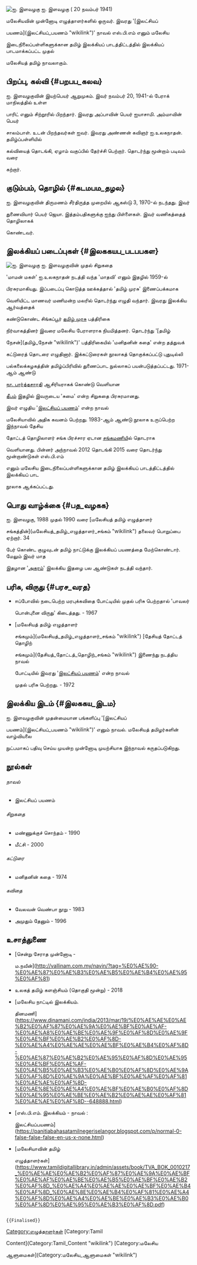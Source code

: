 ![ஐ. இளவழகு](ஐ.இளவழகு.jpg "ஐ. இளவழகு") ஐ. இளவழகு ( 20 நவம்பர் 1941)
மலேசியவின் முன்னோடி எழுத்தாளர்களில் ஒருவர். இவரது \'[இலட்சியப்
பயணம்](இலட்சியப்_பயணம் "wikilink")\' நாவல் எஸ்.பி.எம் எனும் மலேசிய
இடைநிலைப்பள்ளிகளுக்கான தமிழ் இலக்கியப் பாடத்திட்டத்தில் இலக்கியப் பாடமாக்கப்பட்ட முதல்
மலேசியத் தமிழ் நாவலாகும்.

## பிறப்பு, கல்வி {#பறபப_கலவ}

ஐ. இளவழகுவின் இயற்பெயர் ஆறுமுகம். இவர் நவம்பர் 20, 1941-ல் பேராக் மாநிலத்தில் உள்ள
பாரிட் எனும் சிற்றூரில் பிறந்தார். இவரது அப்பாவின் பெயர் ஐயாசாமி. அம்மாவின் பெயர்
சாலம்பாள். உடன் பிறந்தவர்கள் ஐவர். இவரது அண்ணன் கவிஞர் ஐ.உலகநாதன். தமிழ்ப்பள்ளியில்
கல்வியைத் தொடங்கி, ஏழாம் வகுப்பில் தேர்ச்சி பெற்றார். தொடர்ந்து மூன்றாம் படிவம் வரை
கற்றார்.

## குடும்பம், தொழில் {#கடமபம_தழல}

ஐ. இளவழகுவின் திருமணம் சீர்திருத்த முறையில் ஆகஸ்டு 3, 1970-ல் நடந்தது. இவர்
துணைவியார் பெயர் ஜெயா. இத்தம்பதிகளுக்கு ஐந்து பிள்ளைகள். இவர் வணிகத்தைத் தொழிலாகக்
கொண்டவர்.

## இலக்கியப் படைப்புகள் {#இலககயப_படபபகள}

![ஐ. இளவழகு](ஐ._இளவழகு.02.jpg "ஐ. இளவழகு") ஐ. இளவழகுவின் முதல் சிறுகதை
'மாமன் மகள்' ஐ.உலகநாதன் நடத்தி வந்த \'மாதவி\' எனும் இதழில் 1959-ல்
பிரசுரமாகியது. இப்படைப்பு கொடுத்த ஊக்கத்தால் \'தமிழ் முரசு\' இணைப்பக்கமாக
வெளியிட்ட மாணவர் மணிமன்ற மலரில் தொடர்ந்து எழுதி வந்தார். இவரது இலக்கிய ஆர்வத்தைக்
கண்டுகொண்ட சிங்கப்பூர் [தமிழ் முரசு](தமிழ்_முரசு "wikilink") பத்திரிகை
நிர்வாகத்தினர் இவரை மலேசிய பேராளராக நியமித்தனர். தொடர்ந்து \'[தமிழ்
நேசன்](தமிழ்_நேசன் "wikilink")\' பத்திரிகையில் 'மனிதனின் கதை' என்ற தத்துவக்
கட்டுரைத் தொடரை எழுதினார். இக்கட்டுரைகள் நூலாகத் தொகுக்கப்பட்டு புதுடில்லி
பல்கலைக்கழகத்தின் தமிழ்ப்பிரிவில் துணைப்பாட நுல்லாகப் பயன்படுத்தப்பட்டது. 1971-ஆம் ஆண்டு
[நா. பார்த்தசாரதி](நா._பார்த்தசாரதி "wikilink") ஆசிரியராகக் கொண்டு வெளியான
[தீபம்](தீபம் "wikilink") இதழில் இவருடைய 'சுமை' என்ற சிறுகதை பிரசுரமானது.

இவர் எழுதிய \'[இலட்சியப் பயணம்](இலட்சியப்_பயணம் "wikilink")\' என்ற நாவல்
மலேசியாவில் அதிக கவனம் பெற்றது. 1983-ஆம் ஆண்டு நூலாக உருப்பெற்ற இந்நாவல் தேசிய
தோட்டத் தொழிலாளர் சங்க பிரச்சார ஏடான [சங்கமணிய](சங்கமணி "wikilink")ில் தொடராக
வெளியானது. பின்னர் அந்நாவல் 2012 தொடங்கி 2015 வரை தொடர்ந்து மூன்றாண்டுகள் எஸ்.பி.எம்
எனும் மலேசிய இடைநிலைப்பள்ளிகளுக்கான தமிழ் இலக்கியப் பாடத்திட்டத்தில் இலக்கியப் பாட
நூலாக ஆக்கப்பட்டது.

## பொது வாழ்க்கை {#பத_வழகக}

ஐ. இளவழகு, 1988 முதல் 1990 வரை [மலேசியத் தமிழ் எழுத்தாளர்
சங்கத்தின்](மலேசியத்_தமிழ்_எழுத்தாளர்_சங்கம் "wikilink") தலைவர் பொறுப்பை ஏற்றார். 34
பேர் கொண்ட குழுவுடன் தமிழ் நாட்டுக்கு இலக்கியப் பயணத்தை மேற்கொண்டார். மேலும் இவர் மாத
இதழான '[அகரம்](அகரம் "wikilink")' இலக்கிய இதழை பல ஆண்டுகள் நடத்தி வந்தார்.

## பரிசு, விருது {#பரச_வரத}

-   ஈப்போவில் நடைபெற்ற மரபுக்கவிதை போட்டியில் முதல் பரிசு பெற்றதால் \'பாவலர்
    பொன்புனை விருது\' கிடைத்தது. - 1967
-   [மலேசியத் தமிழ் எழுத்தாளர்
    சங்கமும்](மலேசியத்_தமிழ்_எழுத்தாளர்_சங்கம் "wikilink") [தேசியத் தோட்டத் தொழிற்
    சங்கமும்](தேசியத்_தோட்டத்_தொழிற்_சங்கம் "wikilink") இணைந்து நடத்திய நாவல்
    போட்டியில் இவரது '[இலட்சியப் பயணம்](இலட்சியப்_பயணம் "wikilink")' என்ற நாவல்
    முதல் பரிசு பெற்றது. - 1972

## இலக்கிய இடம் {#இலககய_இடம}

ஐ. இளவழகுவின் முதன்மையான பங்களிப்பு \'[இலட்சியப்
பயணம்](இலட்சியப்_பயணம் "wikilink")\' எனும் நாவல். மலேசியத் தமிழர்களின் வாழ்வியலை
நுட்பமாகப் பதிவு செய்ய முயன்ற முன்னோடி முயற்சியாக இந்நாவல் கருதப்படுகிறது.

## நூல்கள்

###### நாவல்

-   இலட்சியப் பயணம்

###### சிறுகதை

-   மண்ணுக்குச் சொந்தம் - 1990
-   மீட்சி - 2000

###### கட்டுரை

-   மனிதனின் கதை - 1974

###### கவிதை

-   வேலவன் வெண்பா நூறு - 1983
-   அமுதும் தேனும் - 1996

## உசாத்துணை

-   [சென்று சேராத முன்னோடி -
    ம.நவீன்](http://vallinam.com.my/navin/?tag=%E0%AE%90-%E0%AE%87%E0%AE%B3%E0%AE%B5%E0%AE%B4%E0%AE%95%E0%AF%81)
-   உலகத் தமிழ் களஞ்சியம் (தொகுதி மூன்று) - 2018
-   [மலேசிய நாட்டில் இலக்கியம்.
    தினமணி](https://www.dinamani.com/india/2013/mar/19/%E0%AE%AE%E0%AE%B2%E0%AF%87%E0%AE%9A%E0%AE%BF%E0%AE%AF-%E0%AE%A8%E0%AE%BE%E0%AE%9F%E0%AF%8D%E0%AE%9F%E0%AE%BF%E0%AE%B2%E0%AF%8D-%E0%AE%A4%E0%AE%AE%E0%AE%BF%E0%AE%B4%E0%AF%8D-%E0%AE%87%E0%AE%B2%E0%AE%95%E0%AF%8D%E0%AE%95%E0%AE%BF%E0%AE%AF-%E0%AE%B5%E0%AE%B3%E0%AE%B0%E0%AF%8D%E0%AE%9A%E0%AF%8D%E0%AE%9A%E0%AE%BF%E0%AE%AF%E0%AF%81%E0%AE%AE%E0%AF%8D-%E0%AE%8E%E0%AE%A4%E0%AE%BF%E0%AE%B0%E0%AF%8D%E0%AE%95%E0%AE%BE%E0%AE%B2%E0%AE%AE%E0%AF%81%E0%AE%AE%E0%AF%8D--648888.html)
-   [எஸ்.பி.எம். இலக்கியம் - நாவல் :
    இலட்சியப்பயணம்](https://panitiabahasatamilnegeriselangor.blogspot.com/p/normal-0-false-false-false-en-us-x-none.html)
-   [மலேசியாவின் தமிழ்
    எழுத்தாளர்கள்](https://www.tamildigitallibrary.in/admin/assets/book/TVA_BOK_0010217_%E0%AE%AE%E0%AE%B2%E0%AF%87%E0%AE%9A%E0%AE%BF%E0%AE%AF%E0%AE%BE%E0%AE%B5%E0%AE%BF%E0%AE%B2%E0%AF%8D_%E0%AE%A4%E0%AE%AE%E0%AE%BF%E0%AE%B4%E0%AF%8D_%E0%AE%8E%E0%AE%B4%E0%AF%81%E0%AE%A4%E0%AF%8D%E0%AE%A4%E0%AE%BE%E0%AE%B3%E0%AE%B0%E0%AF%8D%E0%AE%95%E0%AE%B3%E0%AF%8D.pdf)

```{=mediawiki}
{{Finalised}}
```
[Category:எழுத்தாளர்கள்](Category:எழுத்தாளர்கள் "wikilink") [Category:Tamil
Content](Category:Tamil_Content "wikilink") [Category:மலேசிய
ஆளுமைகள்](Category:மலேசிய_ஆளுமைகள் "wikilink")
